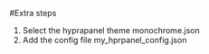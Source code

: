 #Extra steps

1. Select the hyprapanel theme monochrome.json
2. Add the config file my_hprpanel_config.json
